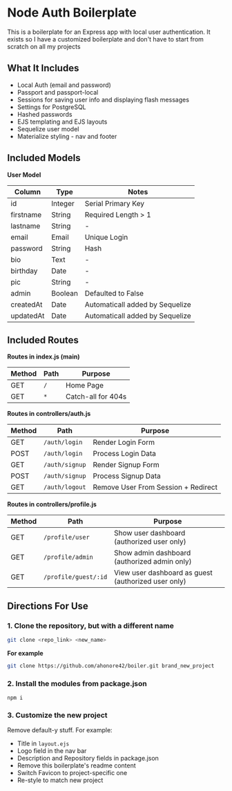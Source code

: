 # Node Auth Boilerplate

This is a boilerplate for an Express app with local user authentication. It exists so I have a customized boilerplate and don't have to start from scratch on all my projects

## What It Includes

* Local Auth (email and password)
* Passport and passport-local
* Sessions for saving user info and displaying flash messages
* Settings for PostgreSQL
* Hashed passwords
* EJS templating and EJS layouts
* Sequelize user model
* Materialize styling - nav and footer

## Included Models

**User Model**

| Column | Type | Notes |
| ---------- | ----------- | --------------------------- |
| id | Integer | Serial Primary Key |
| firstname | String | Required Length > 1 |
| lastname | String | - |
| email | Email | Unique Login |
| password | String | Hash |
| bio | Text | - |
| birthday | Date | - |
| pic | String | - |
| admin | Boolean | Defaulted to False |
| createdAt | Date | Automaticall added by Sequelize |
| updatedAt | Date | Automaticall added by Sequelize |

## Included Routes

**Routes in index.js (main)**

| Method | Path | Purpose |
| ----- | ----------- | --------------------------- |
| GET | `/` | Home Page |
| GET | `*` | Catch-all for 404s |

**Routes in controllers/auth.js**

| Method | Path | Purpose |
| ----- | ----------- | --------------------------- |
| GET | `/auth/login` | Render Login Form |
| POST | `/auth/login` | Process Login Data |
| GET | `/auth/signup` | Render Signup Form |
| POST | `/auth/signup` | Process Signup Data |
| GET | `/auth/logout` | Remove User From Session + Redirect |

**Routes in controllers/profile.js**

| Method | Path | Purpose |
| ---- | ------------------- | ------------------------------------------------------- |
| GET | `/profile/user` | Show user dashboard (authorized user only) |
| GET | `/profile/admin` | Show admin dashboard (authorized admin only) |
| GET | `/profile/guest/:id` | View user dashboard as guest (authorized user only) |



## Directions For Use

### 1. Clone the repository, but with a different name

```sh
git clone <repo_link> <new_name>
```

**For example**

```sh
git clone https://github.com/ahonore42/boiler.git brand_new_project
```
### 2. Install the modules from package.json

```
npm i
```

### 3. Customize the new project

Remove default-y stuff. For example:

* Title in `layout.ejs`
* Logo field in the nav bar
* Description and Repository fields in package.json
* Remove this boilerplate's readme content
* Switch Favicon to project-specific one
* Re-style to match new project
